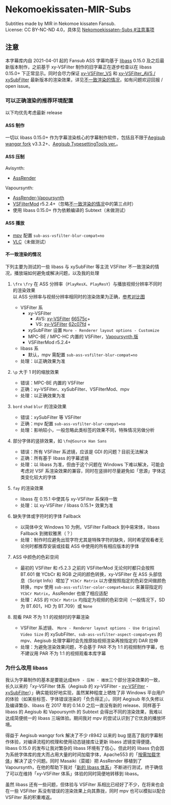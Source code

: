 # Nekomoekissaten-MIR-Subs
Subtitles made by MIR in Nekomoe kissaten Fansub.  
License: CC BY-NC-ND 4.0，具体见 [Nekomoekissaten-Subs #注意事项](https://github.com/Nekomoekissaten-SUB/Nekomoekissaten-Subs#-%E6%B3%A8%E6%84%8F%E4%BA%8B%E9%A1%B9)

## 注意

本字幕库内自 2021-04-01 起的 Fansub ASS 字幕均基于 [libass](https://github.com/libass/libass) 0.15.0 及之后最新版本制作，之前基于 xy-VSFilter 制作的旧字幕正在逐步检查以在 libass 0.15.0+ 下正常显示。同时会尽力保证 [xy-VSFilter_VS](https://github.com/HomeOfVapourSynthEvolution/xy-VSFilter) 和 [xy-VSFilter_AVS / xySubFilter](https://github.com/pinterf/xy-VSFilter) 最新版本的渲染效果，详见[不一致渲染的情况](#不一致渲染的情况)，如有问题欢迎回报 / open issue。

### 可以正确渲染的推荐环境配置

以下均优先考虑最新 release

#### ASS 制作

一切以 libass 0.15.0+ 作为字幕渲染核心的字幕制作软件，包括且不限于[Aegisub wangqr fork](https://github.com/wangqr/Aegisub) v3.3.2+、[Aegisub TypesettingTools ver.](https://github.com/TypesettingTools/Aegisub)。

#### ASS 压制

Avisynth:
 - [AssRender](https://github.com/pinterf/assrender)

Vapoursynth:
 - [AssRender-Vapoursynth](https://github.com/Masaiki/assrender)
 - [VSFilterMod](https://github.com/sorayuki/VSFilterMod) r5.2.4+（忽略[不一致渲染的情况](#不一致渲染的情况)中的第三点时）
 - 使用 libass 0.15.0+ 作为依赖编译的 Subtext（未做测试）

#### ASS 播放

- [mpv](https://mpv.io/installation/) 配置 `sub-ass-vsfilter-blur-compat=no`
- [VLC](https://www.videolan.org/)（未做测试）

#### 不一致渲染的情况

下列主要为测试的一些 libass 与 xySubFilter 等主流 VSFilter 不一致渲染的情况，播放端如何避免或解决问题，以及我的处理

1. `\frx` `\fry` 在 ASS 分辨率（`PlayResX`、`PlayResY`）与播放视频分辨率不同时的渲染效果  
    以 ASS 分辨率与视频分辨率相同时的渲染效果为正确，[参考对比图](https://slow.pics/c/KDV5mZDv)
    - VSFilter 系
        - xy-VSFilter
            - AVS: [xy-VSFilter](https://github.com/pinterf/xy-VSFilter) [66575c](https://github.com/pinterf/xy-VSFilter/commit/665757ca2ffac6c2cb0b90f8664ad34d6845992e)+
            - VS: [xy-VSFilter](https://github.com/HomeOfVapourSynthEvolution/xy-VSFilter) [62c07fd](https://github.com/HomeOfVapourSynthEvolution/xy-VSFilter/commit/62c07fd803fcb8dc10a429b7143c31cda20db163) +
        - xySubFilter 设置 `More - Renderer layout options - Customize`
        - MPC-BE / MPC-HC 内置的 VSFilter，[Vapoursynth 版](https://github.com/HomeOfVapourSynthEvolution/VSFilter)
        - VSFilterMod r5.2.4+
    - libass 系
        - 默认，mpv 需配置 `sub-ass-vsfilter-blur-compat=no`
    - 处理：以正确效果为准

2. `\p` 大于 1 时的缩放效果
    - 错误：MPC-BE 内置的 VSFilter
    - 正确：xy-VSFilter、xySubFilter、VSFilterMod、mpv
    - 处理：以正确效果为准

3. `bord` `shad` `blur` 的渲染效果  
    - 错误：xySubFilter 等 VSFilter
    - 正确：mpv 配置 `sub-ass-vsfilter-blur-compat=no`
    - 处理：影响较小，一般忽略此类标签的效果不同，特殊情况另做分析

4. 部分字体的竖排效果，如 `\fn@Source Han Sans`  
    - 错误：所有 VSFilter 系滤镜，应该是 GDI 的问题？目前无法解决
    - 正确：所有基于 libass 的字幕滤镜
    - 处理：以 libass 为准，但由于这个问题在 Windows 下难以解决，可能会考虑对 VSF 系渲染效果的兼容，同时在竖排时尽量避免如「思源」字体这类变化较大的字体

5. `fay` 的渲染效果
    - libass 在 0.15.1 中使其与 xy-VSFilter 系保持一致
    - 处理：以 xy-VSFilter / libass 0.15.1+ 效果为准

6. 缺失字体或字符时的字体 Fallback
    - 以简体中文 Windows 10 为例，VSFilter Fallback 到中易宋体，libass Fallback 到微软雅黑（？）
    - 处理：制作时应避免出现字符尤其是特殊字符的缺失，同时希望观看者无论何时都推荐安装或挂载 ASS 中使用的所有相应版本的字体

7. ASS 中颜色的色彩空间
    - 最初的 VSFilter 和 r5.2.3 之前的 VSFilterMod 无论何时都只会按照 BT.601 做 YCbCr 和 RGB 之间的颜色转换，xy-VSFilter 在 ASS 头部信息（Script Info）增加了 `YCbCr Matrix` 以方便按照指定的色彩空间做颜色转换，mpv 使用 `sub-ass-vsfilter-color-compat=basic` 来兼容指定的 `YCbCr Matrix`，AssRender 也做了相应适配
    - 处理：ASS 的 `YCbCr Matrix` 均指定为视频的色彩空间（一般情况下，SD 为 BT.601，HD 为 BT.709）或 `None`

8. 观看 PAR 不为 1:1 的视频时的字幕渲染
    - VSFilter 系滤镜、 `More - Renderer layout options - Use Original Video Size` 的 xySubFilter、`sub-ass-vsfilter-aspect-compat=yes` 的 mpv、Aegisub 处理字幕时会先按原始视频渲染再按指定的 DAR 拉伸
    - 处理：为避免渲染效果问题，不会基于 PAR 不为 1:1 的视频制作字幕，也不建议用 PAR 不为 1:1 的视频观看本库字幕

### 为什么改用 libass

我认为字幕制作的基本是要能达成`制作 - 压制 - 播放`三个部分渲染效果的一致，长久以来的「xy-VSFilter 体系（Aegisub 的 xy-VSFilter - [xy-VSFilter](https://github.com/HomeOfVapourSynthEvolution/xy-VSFilter) - [xySubFilter](https://github.com/pinterf/xy-VSFilter)）」确实能较好地实现，虽然某种程度上牺牲了非 Windows 平台用户的体验（如某些标签、字体错误渲染的「负负得正」）。同时 Aegisub 年久失修以及编译繁杂、libass 在 2017 年的 0.14.0 之后一直没有新的 release、同样基于 libass 的 Aegisub 和 Vapoursynth 的 Subtext 会得出不同的渲染效果，我难以达成简便统一的 libass 三端体验。期间我对 mpv 的尝试认识到了它优良的播放环境。

得益于 Aegisub wangqr fork 解决了不少 r8942 以来的 bug 提高了我的字幕制作体验，对编译流程的梳理和使用动态链接库让更新 libass 滤镜变得便捷。libass 0.15.0 的发布让我对繁杂的 libass 环境有了信心，但此时的 libass 仍会因为系统字体库的庞大而占用大量的时间加载字体，Apache553 的「[按需加载字体](https://github.com/libass/libass/pull/477)」解决了这个问题。同时 Masaiki（菜姬）把 AssRender 移植到了 Vapoursynth，在他的帮助下我对「[新的 libass 体系](#可以正确渲染的推荐环境配置)」不断进行测试，终于确信了可以在维持「xy-VSFilter 体系」体验的同时简便地转移到 libass。

虽然 libass 还有一些问题，但体验与 VSFilter 系相比已经好了不少，在将来也会在一些 VSFilter 系没有错误的渲染效果上向其靠拢，同时 mpv 也可以模拟以配合 VSFilter 系的积重难返。